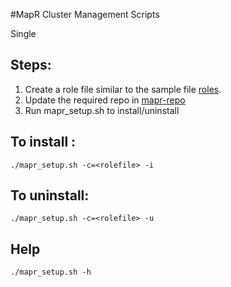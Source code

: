 #MapR Cluster Management Scripts

Single 


## Steps:
1) Create a role file similar to the sample file [roles](roles/mapr_roles.maprdb).
2) Update the required repo in [mapr-repo](repo/mapr.repo)
3) Run mapr_setup.sh to install/uninstall

## To install :
`./mapr_setup.sh -c=<rolefile> -i`

## To uninstall:
`./mapr_setup.sh -c=<rolefile> -u`

## Help
`./mapr_setup.sh -h`

